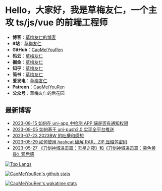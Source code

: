 # Hello，大家好，我是草梅友仁，一个主攻 ts/js/vue 的前端工程师

-   **博客**：[草梅友仁的博客](https://blog.cmyr.ltd/)
-   **B站**：[草梅友仁](https://space.bilibili.com/10822025)
-   **GitHub**：[CaoMeiYouRen](https://github.com/CaoMeiYouRen)
-   **码云**：[草梅友仁](https://gitee.com/caomeiyouren)
-   **掘金**：[草梅友仁](https://juejin.cn/user/3043088413495815)
-   **知乎**：[草梅友仁](https://www.zhihu.com/people/cao-mei-you-ren)
-   **简书**：[草梅友仁](https://www.jianshu.com/u/c111d2a51026)
-   **爱发电**：[草梅友仁](https://afdian.net/a/CaoMeiYouRen)
-   **Patreon**：[CaoMeiYouRen](https://www.patreon.com/CaoMeiYouRen)
-   **公众号**：草梅友仁的后花园

## 最新博客

<!-- BLOG_START -->
- [2023-08-15 如何在 uni-app 中检测 APP 端是否有通知权限](https://blog.cmyr.ltd/archives/545e0e03.html)
- [2023-08-05 如何基于 uni-push2.0 实现全平台推送](https://blog.cmyr.ltd/archives/1ecf6190.html)
- [2023-07-23 2023BW 的吐槽和感想](https://blog.cmyr.ltd/archives/f2c308dd.html)
- [2023-05-29 如何使用 hashcat 破解 RAR、ZIP 压缩包密码](https://blog.cmyr.ltd/archives/5865a866.html)
- [2023-05-27 《刀剑神域进击篇：无星之夜》和《刀剑神域进击篇：暮色黄昏》观后感](https://blog.cmyr.ltd/archives/652a5a31.html)
<!-- BLOG_END -->

[![Top Langs](https://github-readme-stats.vercel.app/api/top-langs/?username=CaoMeiYouRen)](https://github.com/anuraghazra/github-readme-stats)

[![CaoMeiYouRen's github stats](https://github-readme-stats.vercel.app/api?username=CaoMeiYouRen)](https://github.com/anuraghazra/github-readme-stats)

[![CaoMeiYouRen's wakatime stats](https://github-readme-stats.vercel.app/api/wakatime?username=CaoMeiYouRen)](https://github.com/anuraghazra/github-readme-stats)


